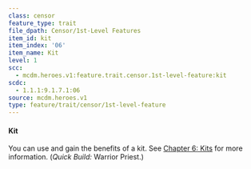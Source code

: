 ```yaml
---
class: censor
feature_type: trait
file_dpath: Censor/1st-Level Features
item_id: kit
item_index: '06'
item_name: Kit
level: 1
scc:
  - mcdm.heroes.v1:feature.trait.censor.1st-level-feature:kit
scdc:
  - 1.1.1:9.1.7.1:06
source: mcdm.heroes.v1
type: feature/trait/censor/1st-level-feature
---
```


#### Kit

You can use and gain the benefits of a kit. See [Chapter 6: Kits](#page-231-0) for more information. (*Quick Build:* Warrior Priest.)
